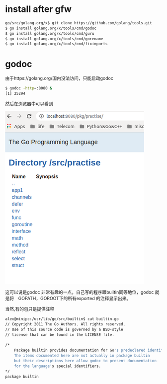 # install after gfw
```bash
go/src/golang.org/x$ git clone https://github.com/golang/tools.git
$ go install golang.org/x/tools/cmd/godoc
$ go install golang.org/x/tools/cmd/guru
$ go install golang.org/x/tools/cmd/gorename
$ go install golang.org/x/tools/cmd/fiximports


```


# godoc
由于https://golang.org/国内没法访问，只能启动godoc

```bash
$ godoc -http=:8080 &
[1] 25294
```
然后在浏览器中可以看到

![godoc in browser](images/godoc_http.png)

这可以说是godoc 非常有趣的一点，自己写的程序跟builtin同等地位，godoc 就是将　GOPATH，GOROOT下的所有exported 的注释显示出来。

当然,有的包只是提供注释
```bash
alex@minipc:/usr/lib/go/src/builtin$ cat builtin.go 
// Copyright 2011 The Go Authors. All rights reserved.
// Use of this source code is governed by a BSD-style
// license that can be found in the LICENSE file.

/*
	Package builtin provides documentation for Go's predeclared identifiers.
	The items documented here are not actually in package builtin
	but their descriptions here allow godoc to present documentation
	for the language's special identifiers.
*/
package builtin
```
